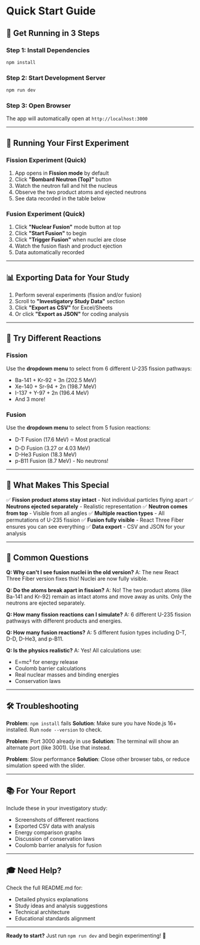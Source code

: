 # Quick Start Guide

## 🚀 Get Running in 3 Steps

### Step 1: Install Dependencies
```bash
npm install
```

### Step 2: Start Development Server
```bash
npm run dev
```

### Step 3: Open Browser
The app will automatically open at `http://localhost:3000`

---

## 🧪 Running Your First Experiment

### Fission Experiment (Quick)
1. App opens in **Fission mode** by default
2. Click **"Bombard Neutron (Top)"** button
3. Watch the neutron fall and hit the nucleus
4. Observe the two product atoms and ejected neutrons
5. See data recorded in the table below

### Fusion Experiment (Quick)
1. Click **"Nuclear Fusion"** mode button at top
2. Click **"Start Fusion"** to begin
3. Click **"Trigger Fusion"** when nuclei are close
4. Watch the fusion flash and product ejection
5. Data automatically recorded

---

## 📊 Exporting Data for Your Study

1. Perform several experiments (fission and/or fusion)
2. Scroll to **"Investigatory Study Data"** section
3. Click **"Export as CSV"** for Excel/Sheets
4. Or click **"Export as JSON"** for coding analysis

---

## 🔬 Try Different Reactions

### Fission
Use the **dropdown menu** to select from 6 different U-235 fission pathways:
- Ba-141 + Kr-92 + 3n (202.5 MeV)
- Xe-140 + Sr-94 + 2n (198.7 MeV)
- I-137 + Y-97 + 2n (196.4 MeV)
- And 3 more!

### Fusion
Use the **dropdown menu** to select from 5 fusion reactions:
- D-T Fusion (17.6 MeV) ⭐ Most practical
- D-D Fusion (3.27 or 4.03 MeV)
- D-He3 Fusion (18.3 MeV)
- p-B11 Fusion (8.7 MeV) - No neutrons!

---

## 📝 What Makes This Special

✅ **Fission product atoms stay intact** - Not individual particles flying apart
✅ **Neutrons ejected separately** - Realistic representation
✅ **Neutron comes from top** - Visible from all angles
✅ **Multiple reaction types** - All permutations of U-235 fission
✅ **Fusion fully visible** - React Three Fiber ensures you can see everything
✅ **Data export** - CSV and JSON for your analysis

---

## 🎯 Common Questions

**Q: Why can't I see fusion nuclei in the old version?**
A: The new React Three Fiber version fixes this! Nuclei are now fully visible.

**Q: Do the atoms break apart in fission?**
A: No! The two product atoms (like Ba-141 and Kr-92) remain as intact atoms and move away as units. Only the neutrons are ejected separately.

**Q: How many fission reactions can I simulate?**
A: 6 different U-235 fission pathways with different products and energies.

**Q: How many fusion reactions?**
A: 5 different fusion types including D-T, D-D, D-He3, and p-B11.

**Q: Is the physics realistic?**
A: Yes! All calculations use:
- E=mc² for energy release
- Coulomb barrier calculations
- Real nuclear masses and binding energies
- Conservation laws

---

## 🛠️ Troubleshooting

**Problem**: `npm install` fails
**Solution**: Make sure you have Node.js 16+ installed. Run `node --version` to check.

**Problem**: Port 3000 already in use
**Solution**: The terminal will show an alternate port (like 3001). Use that instead.

**Problem**: Slow performance
**Solution**: Close other browser tabs, or reduce simulation speed with the slider.

---

## 📚 For Your Report

Include these in your investigatory study:
- Screenshots of different reactions
- Exported CSV data with analysis
- Energy comparison graphs
- Discussion of conservation laws
- Coulomb barrier analysis for fusion

---

## 🎓 Need Help?

Check the full README.md for:
- Detailed physics explanations
- Study ideas and analysis suggestions
- Technical architecture
- Educational standards alignment

---

**Ready to start?** Just run `npm run dev` and begin experimenting! 🚀
